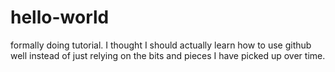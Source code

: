 # hello-world
formally doing tutorial. 
I thought I should actually learn how to use github well instead of just relying on the bits and pieces I have picked up over time.
